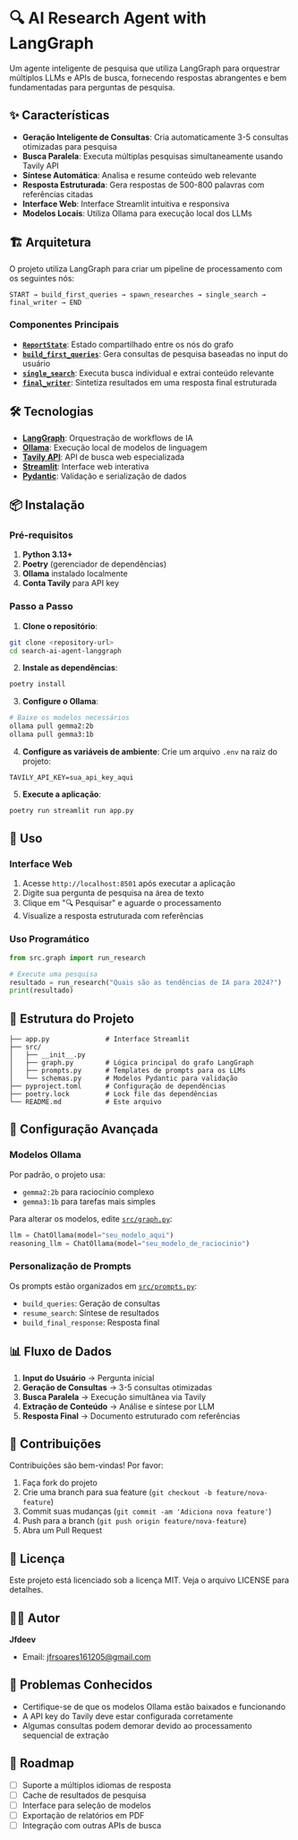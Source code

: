 # 🔍 AI Research Agent with LangGraph

Um agente inteligente de pesquisa que utiliza LangGraph para orquestrar múltiplos LLMs e APIs de busca, fornecendo respostas abrangentes e bem fundamentadas para perguntas de pesquisa.

## ✨ Características

- **Geração Inteligente de Consultas**: Cria automaticamente 3-5 consultas otimizadas para pesquisa
- **Busca Paralela**: Executa múltiplas pesquisas simultaneamente usando Tavily API
- **Síntese Automática**: Analisa e resume conteúdo web relevante
- **Resposta Estruturada**: Gera respostas de 500-800 palavras com referências citadas
- **Interface Web**: Interface Streamlit intuitiva e responsiva
- **Modelos Locais**: Utiliza Ollama para execução local dos LLMs

## 🏗️ Arquitetura

O projeto utiliza LangGraph para criar um pipeline de processamento com os seguintes nós:

```
START → build_first_queries → spawn_researches → single_search → final_writer → END
```

### Componentes Principais

- **[`ReportState`](src/schemas.py)**: Estado compartilhado entre os nós do grafo
- **[`build_first_queries`](src/graph.py)**: Gera consultas de pesquisa baseadas no input do usuário
- **[`single_search`](src/graph.py)**: Executa busca individual e extrai conteúdo relevante
- **[`final_writer`](src/graph.py)**: Sintetiza resultados em uma resposta final estruturada

## 🛠️ Tecnologias

- **[LangGraph](https://github.com/langchain-ai/langgraph)**: Orquestração de workflows de IA
- **[Ollama](https://ollama.ai/)**: Execução local de modelos de linguagem
- **[Tavily API](https://tavily.com/)**: API de busca web especializada
- **[Streamlit](https://streamlit.io/)**: Interface web interativa
- **[Pydantic](https://pydantic.dev/)**: Validação e serialização de dados

## 📦 Instalação

### Pré-requisitos

1. **Python 3.13+**
2. **Poetry** (gerenciador de dependências)
3. **Ollama** instalado localmente
4. **Conta Tavily** para API key

### Passo a Passo

1. **Clone o repositório**:
```bash
git clone <repository-url>
cd search-ai-agent-langgraph
```

2. **Instale as dependências**:
```bash
poetry install
```

3. **Configure o Ollama**:
```bash
# Baixe os modelos necessários
ollama pull gemma2:2b
ollama pull gemma3:1b
```

4. **Configure as variáveis de ambiente**:
Crie um arquivo `.env` na raiz do projeto:
```env
TAVILY_API_KEY=sua_api_key_aqui
```

5. **Execute a aplicação**:
```bash
poetry run streamlit run app.py
```

## 🚀 Uso

### Interface Web

1. Acesse `http://localhost:8501` após executar a aplicação
2. Digite sua pergunta de pesquisa na área de texto
3. Clique em "🔍 Pesquisar" e aguarde o processamento
4. Visualize a resposta estruturada com referências

### Uso Programático

```python
from src.graph import run_research

# Execute uma pesquisa
resultado = run_research("Quais são as tendências de IA para 2024?")
print(resultado)
```

## 📁 Estrutura do Projeto

```
├── app.py              # Interface Streamlit
├── src/
│   ├── __init__.py
│   ├── graph.py        # Lógica principal do grafo LangGraph
│   ├── prompts.py      # Templates de prompts para os LLMs
│   └── schemas.py      # Modelos Pydantic para validação
├── pyproject.toml      # Configuração de dependências
├── poetry.lock         # Lock file das dependências
└── README.md           # Este arquivo
```

## 🔧 Configuração Avançada

### Modelos Ollama

Por padrão, o projeto usa:
- `gemma2:2b` para raciocínio complexo
- `gemma3:1b` para tarefas mais simples

Para alterar os modelos, edite [`src/graph.py`](src/graph.py):
```python
llm = ChatOllama(model="seu_modelo_aqui")
reasoning_llm = ChatOllama(model="seu_modelo_de_raciocinio")
```

### Personalização de Prompts

Os prompts estão organizados em [`src/prompts.py`](src/prompts.py):
- `build_queries`: Geração de consultas
- `resume_search`: Síntese de resultados
- `build_final_response`: Resposta final

## 📊 Fluxo de Dados

1. **Input do Usuário** → Pergunta inicial
2. **Geração de Consultas** → 3-5 consultas otimizadas
3. **Busca Paralela** → Execução simultânea via Tavily
4. **Extração de Conteúdo** → Análise e síntese por LLM
5. **Resposta Final** → Documento estruturado com referências

## 🤝 Contribuições

Contribuições são bem-vindas! Por favor:

1. Faça fork do projeto
2. Crie uma branch para sua feature (`git checkout -b feature/nova-feature`)
3. Commit suas mudanças (`git commit -am 'Adiciona nova feature'`)
4. Push para a branch (`git push origin feature/nova-feature`)
5. Abra um Pull Request

## 📄 Licença

Este projeto está licenciado sob a licença MIT. Veja o arquivo LICENSE para detalhes.

## 👨‍💻 Autor

**Jfdeev**
- Email: jfrsoares161205@gmail.com

## 🐛 Problemas Conhecidos

- Certifique-se de que os modelos Ollama estão baixados e funcionando
- A API key do Tavily deve estar configurada corretamente
- Algumas consultas podem demorar devido ao processamento sequencial de extração

## 🔮 Roadmap

- [ ] Suporte a múltiplos idiomas de resposta
- [ ] Cache de resultados de pesquisa
- [ ] Interface para seleção de modelos
- [ ] Exportação de relatórios em PDF
- [ ] Integração com outras APIs de busca